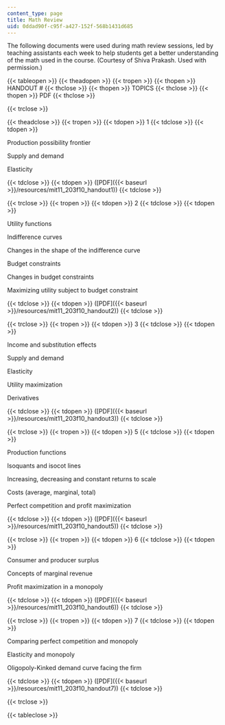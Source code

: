 ```yaml
---
content_type: page
title: Math Review
uid: 0ddad90f-c95f-a427-152f-568b1431d685
---
```


The following documents were used during math review sessions, led by teaching assistants each week to help students get a better understanding of the math used in the course. (Courtesy of Shiva Prakash. Used with permission.)

{{< tableopen >}}
{{< theadopen >}}
{{< tropen >}}
{{< thopen >}}
HANDOUT #
{{< thclose >}}
{{< thopen >}}
TOPICS
{{< thclose >}}
{{< thopen >}}
PDF
{{< thclose >}}

{{< trclose >}}

{{< theadclose >}}
{{< tropen >}}
{{< tdopen >}}
1
{{< tdclose >}}
{{< tdopen >}}


Production possibility frontier

Supply and demand

Elasticity


{{< tdclose >}}
{{< tdopen >}}
([PDF]({{< baseurl >}}/resources/mit11_203f10_handout1))
{{< tdclose >}}

{{< trclose >}}
{{< tropen >}}
{{< tdopen >}}
2
{{< tdclose >}}
{{< tdopen >}}


Utility functions

Indifference curves

Changes in the shape of the indifference curve

Budget constraints

Changes in budget constraints

Maximizing utility subject to budget constraint


{{< tdclose >}}
{{< tdopen >}}
([PDF]({{< baseurl >}}/resources/mit11_203f10_handout2))
{{< tdclose >}}

{{< trclose >}}
{{< tropen >}}
{{< tdopen >}}
3
{{< tdclose >}}
{{< tdopen >}}


Income and substitution effects

Supply and demand

Elasticity

Utility maximization

Derivatives


{{< tdclose >}}
{{< tdopen >}}
([PDF]({{< baseurl >}}/resources/mit11_203f10_handout3))
{{< tdclose >}}

{{< trclose >}}
{{< tropen >}}
{{< tdopen >}}
5
{{< tdclose >}}
{{< tdopen >}}


Production functions

Isoquants and isocot lines

Increasing, decreasing and constant returns to scale

Costs (average, marginal, total)

Perfect competition and profit maximization


{{< tdclose >}}
{{< tdopen >}}
([PDF]({{< baseurl >}}/resources/mit11_203f10_handout5))
{{< tdclose >}}

{{< trclose >}}
{{< tropen >}}
{{< tdopen >}}
6
{{< tdclose >}}
{{< tdopen >}}


Consumer and producer surplus

Concepts of marginal revenue

Profit maximization in a monopoly


{{< tdclose >}}
{{< tdopen >}}
([PDF]({{< baseurl >}}/resources/mit11_203f10_handout6))
{{< tdclose >}}

{{< trclose >}}
{{< tropen >}}
{{< tdopen >}}
7
{{< tdclose >}}
{{< tdopen >}}


Comparing perfect competition and monopoly

Elasticity and monopoly

Oligopoly-Kinked demand curve facing the firm


{{< tdclose >}}
{{< tdopen >}}
([PDF]({{< baseurl >}}/resources/mit11_203f10_handout7))
{{< tdclose >}}

{{< trclose >}}

{{< tableclose >}}